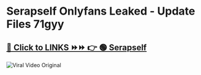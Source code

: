 
 # Serapself Onlyfans Leaked - Update Files 71gyy

## <h2><a href="https://clipsfans.com/Serapself&ref=git">🔗 Click to LINKS ⏩⏩ 👉 🟢 Serapself </a></h2>

<a href="https://clipsfans.com/Serapself&ref=git" rel="nofollow" data-target="animated-image.originalLink"><img src="https://i.ibb.co.com/xMMVF88/686577567.gif" alt="Viral Video Original" style="max-width: 100%; display: inline-block;" data-target="animated-image.originalImage"></a>

